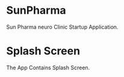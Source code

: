 # SunPharma
Sun Pharma neuro Clinic Startup Application.

# Splash Screen
The App Contains Splash Screen.



